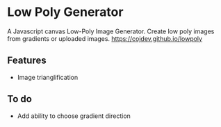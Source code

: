 # Low Poly Generator
A Javascript canvas Low-Poly Image Generator. Create low poly images from gradients or uploaded images.
https://cojdev.github.io/lowpoly

## Features
* Image trianglification

## To do
* Add ability to choose gradient direction
